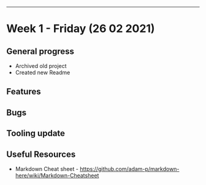 ***
# Week 1 - Friday (26 02 2021)
## General progress
+ Archived old project
+ Created new Readme 
## Features

## Bugs

## Tooling update

## Useful Resources
+ Markdown Cheat sheet - https://github.com/adam-p/markdown-here/wiki/Markdown-Cheatsheet